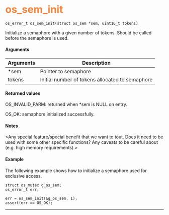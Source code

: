 ## <font color="F2853F" style="font-size:24pt"> os_sem_init</font>

```no-highlight
os_error_t os_sem_init(struct os_sem *sem, uint16_t tokens)    
```

Initialize a semaphore with a given number of tokens. Should be called before the semaphore is used.


#### Arguments

| Arguments | Description |
|-----------|-------------|
| *sem |  Pointer to semaphore  |
| tokens |  Initial number of tokens allocated to semaphore  |

#### Returned values

OS_INVALID_PARM: returned when *sem is NULL on entry.

OS_OK: semaphore initialized successfully.

#### Notes 

<Any special feature/special benefit that we want to tout. 
Does it need to be used with some other specific functions?
Any caveats to be careful about (e.g. high memory requirements).>

#### Example

The following example shows how to initialize a semaphore used for exclusive access.

```no-highlight
struct os_mutex g_os_sem;
os_error_t err;

err = os_sem_init(&g_os_sem, 1);
assert(err == OS_OK);
```

---------------------
